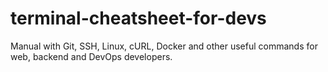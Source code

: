 # terminal-cheatsheet-for-devs
Manual with Git, SSH, Linux, cURL, Docker and other useful commands for web, backend and DevOps developers.
